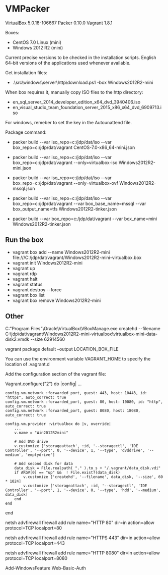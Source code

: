 VMPacker
========

[VirtualBox](http://virtualbox.org) 5.0.18-106667
[Packer](http://packer.io) 0.10.0
[Vagrant](http://vagrantup.com) 1.8.1

Boxes:

* CentOS 7.0 Linux (mini)
* Windows 2012 R2 (mini)

Current precise versions to be checked in the installation scripts.
English 64-bit versions of the applications used whenever available.

Get installation files:

* .\src\windows\server\http\download.ps1 -box Windows2012R2-mini

When box requires it, manually copy ISO files to the http directory:

* en_sql_server_2014_developer_edition_x64_dvd_3940406.iso
* en_visual_studio_team_foundation_server_2015_x86_x64_dvd_6909713.iso

For windows, remeber to set the key in the Autounattend file.

Package command:

* packer build --var iso_repo=c:/jdp/dat/iso --var box_repo=c:/jdp/dat/vagrant CentOS-7.0-x86_64-mini.json
* packer build --var iso_repo=c:/jdp/dat/iso --var box_repo=c:/jdp/dat/vagrant --only=virtualbox-iso Windows2012R2-mini.json
* packer build --var iso_repo=c:/jdp/dat/iso --var box_repo=c:/jdp/dat/vagrant --only=virtualbox-ovf Windows2012R2-mssql.json
* packer build --var iso_repo=c:/jdp/dat/iso --var box_repo=c:/jdp/dat/vagrant --var box_base_name=mssql --var box_output_name=tfs Windows2012R2-tinker.json

* packer build --var box_repo=c:/jdp/dat/vagrant --var box_name=mini Windows2012R2-tinker.json


Run the box
---

* vagrant box add --name Windows2012R2-mini file:///C:/jdp/dat/vagrant/Windows2012R2-mini-virtualbox.box
* vagrant init Windows2012R2-mini
* vagrant up
* vagrant rdp
* vagrant halt
* vagrant status
* vagrant destroy --force
* vagrant box list
* vagrant box remove Windows2012R2-mini


Other
---

C:\"Program Files"\Oracle\VirtualBox\VBoxManage.exe createhd --filename C:\jdp\dat\vagrant\Windows2012R2-mini-virtualbox\virtualbox-mini-data-disk2.vmdk --size 62914560

vagrant package default –output LOCATION_BOX_FILE

You can use the environment variable VAGRANT_HOME to specify the location of .vagrant.d

Add the configuration section of the vagrant file:

Vagrant.configure("2") do |config|
    ...

    config.vm.network :forwarded_port, guest: 443, host: 10443, id: "https", auto_correct: true
    config.vm.network :forwarded_port, guest: 80, host: 10080, id: "http", auto_correct: true
    config.vm.network :forwarded_port, guest: 8080, host: 18080, auto_correct: true

    config.vm.provider :virtualbox do |v, override|
        ...
        v.name = "Win2012R2mini"

        # Add DVD drive
        v.customize ['storageattach', :id, '--storagectl', 'IDE Controller', '--port', 0, '--device', 1, '--type', 'dvddrive', '--medium', 'emptydrive']

        # Add second disk for data
        data_disk = File.realpath( "." ).to_s + "/.vagrant/data_disk.vdi"
        if ARGV[0] == "up" &&  ! File.exist?(data_disk)
            v.customize ['createhd', '--filename', data_disk, '--size', 60 * 1024]
            v.customize ['storageattach', :id, '--storagectl', 'IDE Controller', '--port', 1, '--device', 0, '--type', 'hdd', '--medium', data_disk]
        end
    end
end


netsh advfirewall firewall add rule name="HTTP 80" dir=in action=allow protocol=TCP localport=80

netsh advfirewall firewall add rule name="HTTPS 443" dir=in action=allow protocol=TCP localport=443

netsh advfirewall firewall add rule name="HTTP 8080" dir=in action=allow protocol=TCP localport=8080

Add-WindowsFeature Web-Basic-Auth